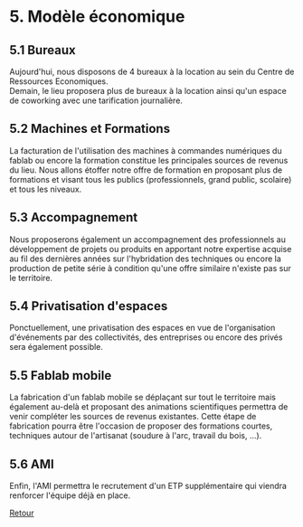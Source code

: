 # 5. Modèle économique  

## 5.1 Bureaux
Aujourd'hui, nous disposons de 4 bureaux à la location au sein du Centre de Ressources Economiques.  
Demain, le lieu proposera plus de bureaux à la location ainsi qu'un espace de coworking avec une tarification journalière.  

## 5.2 Machines et Formations  
La facturation de l'utilisation des machines à commandes numériques du fablab ou encore la formation constitue les principales sources de revenus du lieu. Nous allons étoffer notre offre de formation en proposant plus de formations et visant tous les publics (professionnels, grand public, scolaire) et tous les niveaux.     

## 5.3 Accompagnement  
Nous proposerons également un accompagnement des professionnels au développement de projets ou produits en apportant notre expertise acquise au fil des dernières années sur l'hybridation des techniques ou encore la production de petite série à condition qu'une offre similaire n'existe pas sur le territoire.  

## 5.4 Privatisation d'espaces  
Ponctuellement, une privatisation des espaces en vue de l'organisation d'événements par des collectivités, des entreprises ou encore des privés sera également possible.  

## 5.5 Fablab mobile  
La fabrication d'un fablab mobile se déplaçant sur tout le territoire mais également au-delà et proposant des animations scientifiques permettra de venir compléter les sources de revenus existantes. Cette étape de fabrication pourra être l'occasion de proposer des formations courtes, techniques autour de l'artisanat (soudure à l'arc, travail du bois, ...).   

## 5.6 AMI  
Enfin, l'AMI permettra le recrutement d'un ETP supplémentaire qui viendra renforcer l'équipe déjà en place.  

[Retour](README.md)
